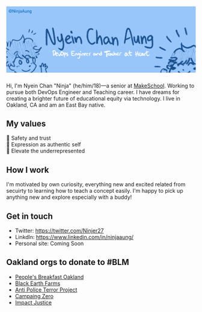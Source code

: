 # ![Credits: @Rushibun](https://github.com/NinjaAung/NinjaAung/blob/master/banner.png)
Hi, I'm Nyein Chan "Ninja" (he/him/18)—a senior at [MakeSchool](https://www.makeschool.com/). Working to pursue both DevOps Engineer and Teaching career. I have dreams for creating a brighter future of educational equity via technology. I live in Oakland, CA and am an East Bay native.

## My values
💖 Safety and trust<br>
🌟 Expression as authentic self<br>
🚀 Elevate the underrepresented

## How I work
I'm motivated by own curiosity, everything new and excited related from secuirty to learning how to teach a concept easily. I'm happy to pick up anything new and explore especially with a buddy!

## Get in touch
- Twitter: https://twitter.com/Ninjer27
- Linkdln: https://www.linkedin.com/in/ninjaaung/
- Personal site: Coming Soon 

## Oakland orgs to donate to #BLM
- [People's Breakfast Oakland](https://www.hellablackpod.com/pbo)
- [Black Earth Farms](https://www.blackearthfarms.com/)
- [Anti Police Terror Project](https://www.antipoliceterrorproject.org/)
- [Campaing Zero](https://www.joincampaignzero.org/#vision)
- [Impact Justice](https://www.youtube.com/watch?v=ailY-ulym8E)
